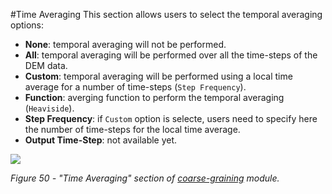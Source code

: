 #Time Averaging
This section allows users to select the temporal averaging options:

* **None**: temporal averaging will not be performed.
* **All**: temporal averaging will be performed over all the time-steps of the DEM data.   
* **Custom**:  temporal averaging will be performed using a local time average for a number of time-steps (``Step Frequency``).
* **Function**: averging function to perform the temporal averaging (``Heaviside``).
* **Step Frequency**: if ``Custom`` option is selecte, users need to specify here the number of time-steps for the local time average.
* **Output Time-Step**: not available yet.

![](/assets/iota-cg-Averaging_tavg_cropped.PNG) <a name="Iota-CG-Tavg"></a>

_Figure 50 - "Time Averaging" section of [coarse-graining](/coarse_graining/cg_setting_cg.md) module._ 



 


